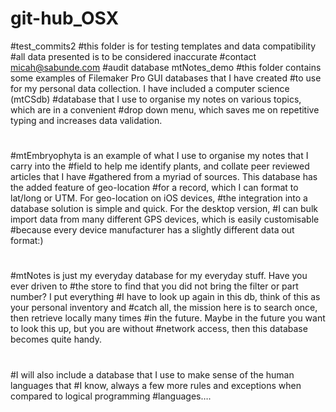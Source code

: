 # git-hub_OSX
#test_commits2
#this folder is for testing templates and data compatibility
#all data presented is to be considered inaccurate
#contact micah@sabunde.com
#audit database mtNotes_demo
#this folder contains some examples of Filemaker Pro GUI databases that I have created
#to use for my personal data collection.  I have included a computer science (mtCSdb)
#database that I use to organise my notes on various topics, which are in a convenient 
#drop down menu, which saves me on repetitive typing and increases data validation.
#
#
#
#mtEmbryophyta is an example of what I use to organise my notes that I carry into the
#field to help me identify plants, and collate peer reviewed articles that I have 
#gathered from a myriad of sources.  This database has the added feature of geo-location
#for a record, which I can format to lat/long or UTM.  For geo-location on iOS devices,
#the integration into a database solution is simple and quick.  For the desktop version,
#I can bulk import data from many different GPS devices, which is easily customisable
#because every device manufacturer has a slightly different data out format:)
#
#
#
#
#mtNotes is just my everyday database for my everyday stuff.  Have you ever driven to 
#the store to find that you did not bring the filter or part number?  I put everything
#I have to look up again in this db, think of this as your personal inventory and 
#catch all, the mission here is to search once, then retrieve locally many times 
#in the future.  Maybe in the future you want to look this up, but you are without
#network access, then this database becomes quite handy.
#
#I will also include a database that I use to make sense of the human languages that
#I know, always a few more rules and exceptions when compared to logical programming
#languages….


